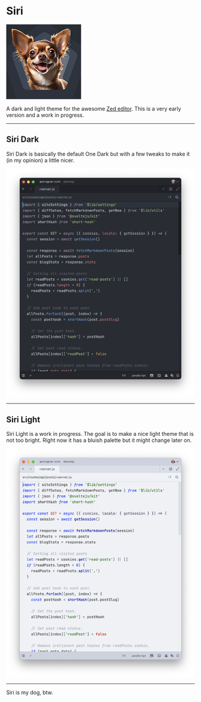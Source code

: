 # Siri

![Siri icon](https://raw.githubusercontent.com/perragnar/zed-theme-siri/main/assets/icon-xs.jpg)

A dark and light theme for the awesome [Zed editor](https://zed.dev). This is a very early version and a work in progress.

---

## Siri Dark

Siri Dark is basically the default One Dark but with a few tweaks to make it (in my opinion) a little nicer.

![Siri Dark theme](https://raw.githubusercontent.com/perragnar/zed-theme-siri/main/assets/screenshot-siri-dark.png)

---

## Siri Light

Siri Light is a work in progress. The goal is to make a nice light theme that is not too bright. Right now it has a bluish palette but it might change later on.

![Siri Light theme](https://raw.githubusercontent.com/perragnar/zed-theme-siri/main/assets/screenshot-siri-light.png)

---

Siri is my dog, btw.
